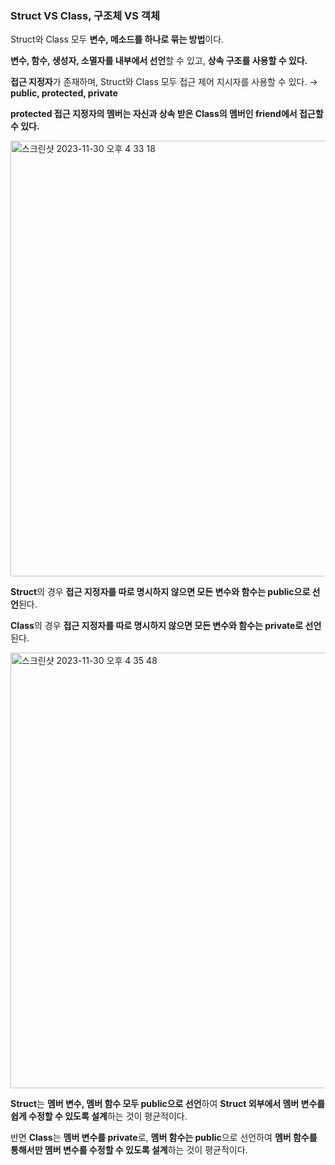### Struct VS Class, 구조체 VS 객체

Struct와 Class 모두 **변수, 메소드를 하나로 묶는 방법**이다.


**변수, 함수, 생성자, 소멸자를 내부에서 선언**할 수 있고, **상속 구조를 사용할 수 있다.** 

**접근 지정자**가 존재하며, Struct와 Class 모두 접근 제어 지시자를 사용할 수 있다. → **public, protected, private**

**protected 접근 지정자의 멤버는 자신과 상속 받은 Class의 멤버인 friend에서 접근할 수 있다.** 

<img width="697" alt="스크린샷 2023-11-30 오후 4 33 18" src="https://github.com/Heo-Jeong-Eun/CPP/assets/60500256/7c3359cd-a530-4a38-a435-82092d3fb000">

**Struct**의 경우 **접근 지정자를 따로 명시하지 않으면 모든 변수와 함수는 public으로 선언**된다.


**Class**의 경우 **접근 지정자를 따로 명시하지 않으면 모든 변수와 함수는 private로 선언**된다. 

<img width="697" alt="스크린샷 2023-11-30 오후 4 35 48" src="https://github.com/Heo-Jeong-Eun/CPP/assets/60500256/95e635db-6cdc-4332-9917-76cb693a565e">

**Struct**는 **멤버 변수, 멤버 함수 모두 public으로 선언**하여 **Struct 외부에서 멤버 변수를 쉽게 수정할 수 있도록 설계**하는 것이 평균적이다.

반면 **Class**는 **멤버 변수를 private**로, **멤버 함수는 public**으로 선언하여 **멤버 함수를 통해서만 멤버 변수를 수정할 수 있도록 설계**하는 것이 평균적이다. 